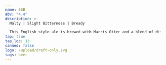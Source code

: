 ```yaml
---
name: ESB
abv: "4.4"
description: >-
  Malty | Slight Bitterness | Bready

  This English style ale is brewed with Marris Otter and a blend of different roasted malts. It has notes of fresh baked bread and graham crackers with a nice balanced hop character. 
tap: true
tap_loc: 13
canned: false
logo: /upload/draft-only.svg
tags: beer
---
```

